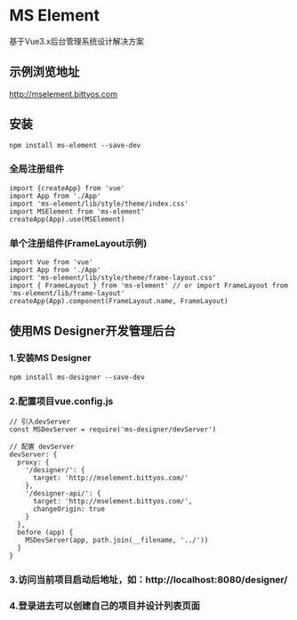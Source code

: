 # MS Element
基于Vue3.x后台管理系统设计解决方案

## 示例浏览地址
http://mselement.bittyos.com

## 安装
```
npm install ms-element --save-dev
```
### 全局注册组件
```
import {createApp} from 'vue'
import App from './App'
import 'ms-element/lib/style/theme/index.css'
import MSElement from 'ms-element'
createApp(App).use(MSElement)
```

### 单个注册组件(FrameLayout示例)
```
import Vue from 'vue'
import App from './App'
import 'ms-element/lib/style/theme/frame-layout.css'
import { FrameLayout } from 'ms-element' // or import FrameLayout from 'ms-element/lib/frame-layout'
createApp(App).component(FrameLayout.name, FrameLayout)
```

## 使用MS Designer开发管理后台

### 1.安装MS Designer
```
npm install ms-designer --save-dev
```

###  2.配置项目vue.config.js
```
// 引入devServer
const MSDevServer = require('ms-designer/devServer')

// 配置 devServer
devServer: {
  proxy: {
    '/designer/': {
      target: 'http://mselement.bittyos.com/'
    },
    '/designer-api/': {
      target: 'http://mselement.bittyos.com/',
      changeOrigin: true
    }
  },
  before (app) {
    MSDevServer(app, path.join(__filename, '../'))
  }
}
```
###  3.访问当前项目启动后地址，如：http://localhost:8080/designer/

###  4.登录进去可以创建自己的项目并设计列表页面
